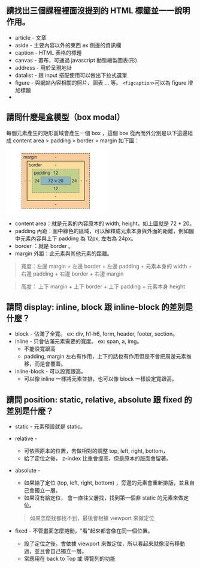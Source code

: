 ## 請找出三個課程裡面沒提到的 HTML 標籤並一一說明作用。


* article - 文章
* aside - 主要內容以外的東西 ex 側邊的資訊欄
* caption - HTML 表格的標題
* canvas - 畫布，可通過 javascript 動態繪製圖表(形)
* address - 用於呈現地址
* datalist - 跟 input 搭配使用可以做出下拉式選單
* figure - 與網站內容相關的照片、圖表 ... 等。 `<figcaption>`可以為 figure 增加標題
* 

 
## 請問什麼是盒模型（box modal）
每個元素產生的矩形區域會產生一個 box ，這個 box 從內而外分別是以下這邊組成
content area > padding > border > margin  如下圖：

![box image](hw3_pic1.jpg)

* content area：就是元素的內容原本的 width, height，如上圖就是 72 * 20。
* padding 內距：圖中綠色的區域，可以解釋成元素本身與外面的距離，例如圖中元素內容與上下 padding 為 12px, 左右為 24px。
* border ：就是 border 。
* margin 外距：此元素與其他元素的距離。

> 寬度：左邊 margin + 左邊 border + 左邊 padding + 元素本身的 width + 右邊 padding + 右邊 border + 右邊 margin
> 

> 高度： 上下 margin + 上下 border + 上下 padding + 元素本身 height


## 請問 display: inline, block 跟 inline-block 的差別是什麼？

* block - 佔滿了全寬。 ex: div, h1-h6, form, header, footer, section。
* inline - 只會佔滿元素需要的寬度。 ex: span, a, img。
	* 不能設寬跟高
	* padding, margin 左右有作用，上下的話也有作用但是不會把周邊元素推移，而是會覆蓋。
* inline-block - 可以設寬跟高。
	* 可以像 inline 一樣將元素並排，也可以像 block 一樣設定寬跟高。

## 請問 position: static, relative, absolute 跟 fixed 的差別是什麼？
* static - 元素預設就是 static。
* relative - 
 	* 可依照原本的位置，去做相對的調整 top, left, right, bottom，
 	* 給了定位之後， z-index 比重會提高，但是原本的版面會留著。
* absolute - 
	* 如果給了定位 (top, left, right, bottom) ，旁邊的元素會重新排版，並且自己會獨立一層。
	* 如果沒有給定位， 會一直往父層找，找到第一個非 static 的元素來做定位。
	
	> 如果怎麼找都找不到，最後會根據 viewport 來做定位
* fixed - 不管畫面怎麼捲動，"看"起來都會像在同一個位置。
	* 設了定位之後，會依據 viewport 來做定位，所以看起來就像沒有移動過，並且會自己獨立一層。
	* 常應用在 back to Top 或 導覽列的功能

